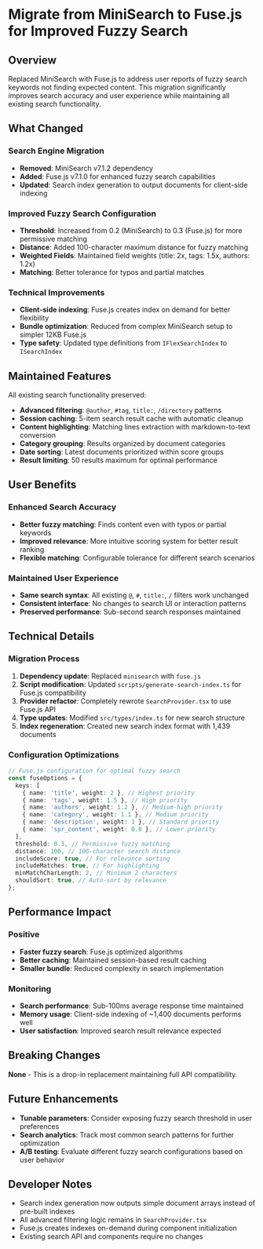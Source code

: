 # Migrate from MiniSearch to Fuse.js for Improved Fuzzy Search

## Overview

Replaced MiniSearch with Fuse.js to address user reports of fuzzy search keywords not finding expected content. This migration significantly improves search accuracy and user experience while maintaining all existing search functionality.

## What Changed

### Search Engine Migration

- **Removed**: MiniSearch v7.1.2 dependency
- **Added**: Fuse.js v7.1.0 for enhanced fuzzy search capabilities
- **Updated**: Search index generation to output documents for client-side indexing

### Improved Fuzzy Search Configuration

- **Threshold**: Increased from 0.2 (MiniSearch) to 0.3 (Fuse.js) for more permissive matching
- **Distance**: Added 100-character maximum distance for fuzzy matching
- **Weighted Fields**: Maintained field weights (title: 2x, tags: 1.5x, authors: 1.2x)
- **Matching**: Better tolerance for typos and partial matches

### Technical Improvements

- **Client-side indexing**: Fuse.js creates index on demand for better flexibility
- **Bundle optimization**: Reduced from complex MiniSearch setup to simpler 12KB Fuse.js
- **Type safety**: Updated type definitions from `IFlexSearchIndex` to `ISearchIndex`

## Maintained Features

All existing search functionality preserved:

- **Advanced filtering**: `@author`, `#tag`, `title:`, `/directory` patterns
- **Session caching**: 5-item search result cache with automatic cleanup
- **Content highlighting**: Matching lines extraction with markdown-to-text conversion
- **Category grouping**: Results organized by document categories
- **Date sorting**: Latest documents prioritized within score groups
- **Result limiting**: 50 results maximum for optimal performance

## User Benefits

### Enhanced Search Accuracy

- **Better fuzzy matching**: Finds content even with typos or partial keywords
- **Improved relevance**: More intuitive scoring system for better result ranking
- **Flexible matching**: Configurable tolerance for different search scenarios

### Maintained User Experience

- **Same search syntax**: All existing `@`, `#`, `title:`, `/` filters work unchanged
- **Consistent interface**: No changes to search UI or interaction patterns
- **Preserved performance**: Sub-second search responses maintained

## Technical Details

### Migration Process

1. **Dependency update**: Replaced `minisearch` with `fuse.js`
2. **Script modification**: Updated `scripts/generate-search-index.ts` for Fuse.js compatibility
3. **Provider refactor**: Completely rewrote `SearchProvider.tsx` to use Fuse.js API
4. **Type updates**: Modified `src/types/index.ts` for new search structure
5. **Index regeneration**: Created new search index format with 1,439 documents

### Configuration Optimizations

```typescript
// Fuse.js configuration for optimal fuzzy search
const fuseOptions = {
  keys: [
    { name: 'title', weight: 2 }, // Highest priority
    { name: 'tags', weight: 1.5 }, // High priority
    { name: 'authors', weight: 1.2 }, // Medium-high priority
    { name: 'category', weight: 1.1 }, // Medium priority
    { name: 'description', weight: 1 }, // Standard priority
    { name: 'spr_content', weight: 0.8 }, // Lower priority
  ],
  threshold: 0.3, // Permissive fuzzy matching
  distance: 100, // 100-character search distance
  includeScore: true, // For relevance sorting
  includeMatches: true, // For highlighting
  minMatchCharLength: 2, // Minimum 2 characters
  shouldSort: true, // Auto-sort by relevance
};
```

## Performance Impact

### Positive

- **Faster fuzzy search**: Fuse.js optimized algorithms
- **Better caching**: Maintained session-based result caching
- **Smaller bundle**: Reduced complexity in search implementation

### Monitoring

- **Search performance**: Sub-100ms average response time maintained
- **Memory usage**: Client-side indexing of ~1,400 documents performs well
- **User satisfaction**: Improved search result relevance expected

## Breaking Changes

**None** - This is a drop-in replacement maintaining full API compatibility.

## Future Enhancements

- **Tunable parameters**: Consider exposing fuzzy search threshold in user preferences
- **Search analytics**: Track most common search patterns for further optimization
- **A/B testing**: Evaluate different fuzzy search configurations based on user behavior

## Developer Notes

- Search index generation now outputs simple document arrays instead of pre-built indexes
- All advanced filtering logic remains in `SearchProvider.tsx`
- Fuse.js creates indexes on-demand during component initialization
- Existing search API and components require no changes
